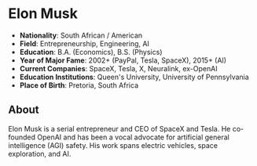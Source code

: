 # Elon Musk

- **Nationality**: South African / American
- **Field**: Entrepreneurship, Engineering, AI
- **Education**: B.A. (Economics), B.S. (Physics)
- **Year of Major Fame**: 2002+ (PayPal, Tesla, SpaceX), 2015+ (AI)
- **Current Companies**: SpaceX, Tesla, X, Neuralink, ex-OpenAI
- **Education Institutions**: Queen's University, University of Pennsylvania
- **Place of Birth**: Pretoria, South Africa

## About
Elon Musk is a serial entrepreneur and CEO of SpaceX and Tesla. He co-founded OpenAI and has been a vocal advocate for artificial general intelligence (AGI) safety. His work spans electric vehicles, space exploration, and AI.
